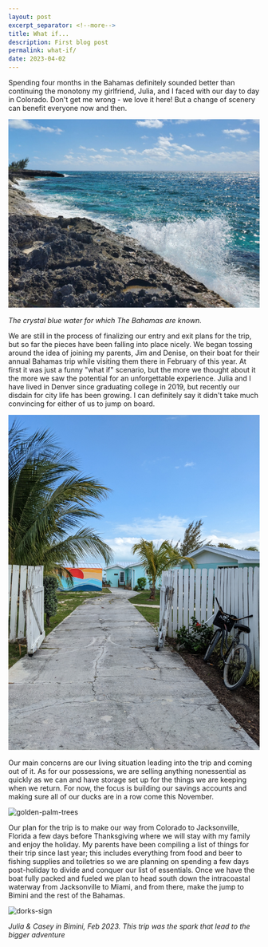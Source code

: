 ```yaml
---
layout: post
excerpt_separator: <!--more-->
title: What if...
description: First blog post
permalink: what-if/
date: 2023-04-02
---
```


Spending four months in the Bahamas definitely sounded better than continuing the monotony my girlfriend, Julia, and I faced with our day to day in Colorado. Don't get me wrong - we love it here! But a change of scenery can benefit everyone now and then.

![crashing-waves](/images/crashing_waves.jpg)

*The crystal blue water for which The Bahamas are known.*


We are still in the process of finalizing our entry and exit plans for the trip, but so far the pieces have been falling into place nicely. We began tossing around the idea of joining my parents, Jim and Denise, on their boat for their annual Bahamas trip while visiting them there in February of this year. At first it was just a funny "what if" scenario, but the more we thought about it the more we saw the potential for an unforgettable experience. Julia and I have lived in Denver since graduating college in 2019, but recently our disdain for city life has been growing. I can definitely say it didn't take much convincing for either of us to jump on board.

![sunset-bicycle](/images/sunset-bicycle.jpg)

Our main concerns are our living situation leading into the trip and coming out of it. As for our possessions, we are selling anything nonessential as quickly as we can and have storage set up for the things we are keeping when we return. For now, the focus is building our savings accounts and making sure all of our ducks are in a row come this November.

![golden-palm-trees](/images/golden-palm-trees.jpg)

Our plan for the trip is to make our way from Colorado to Jacksonville, Florida a few days before Thanksgiving where we will stay with my family and enjoy the holiday. My parents have been compiling a list of things for their trip since last year; this includes everything from food and beer to fishing supplies and toiletries so we are planning on spending a few days post-holiday to divide and conquer our list of essentials. Once we have the boat fully packed and fueled we plan to head south down the intracoastal waterway from Jacksonville to Miami, and from there, make the jump to Bimini and the rest of the Bahamas. 

![dorks-sign](/images/dorks-sign.jpg)

*Julia & Casey in Bimini, Feb 2023. This trip was the spark that lead to the bigger adventure*
